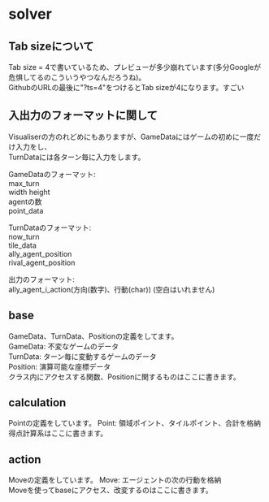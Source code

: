 # solver

## Tab sizeについて

Tab size = 4で書いているため、プレビューが多少崩れています(多分Googleが危惧してるのこういうやつなんだろうね)。  
GithubのURLの最後に"?ts=4"をつけるとTab sizeが4になります。すごい

## 入出力のフォーマットに関して

Visualiserの方のれどめにもありますが、GameDataにはゲームの初めに一度だけ入力をし、  
TurnDataには各ターン毎に入力をします。

GameDataのフォーマット:  
max_turn  
width height  
agentの数  
point_data

TurnDataのフォーマット:  
now_turn  
tile_data  
ally_agent_position  
rival_agent_position  

出力のフォーマット:  
ally_agent_i_action(方向(数字)、行動(char)) (空白はいれません)

## base

GameData、TurnData、Positionの定義をしてます。  
GameData: 不変なゲームのデータ  
TurnData: ターン毎に変動するゲームのデータ  
Position: 演算可能な座標データ  
クラス内にアクセスする関数、Positionに関するものはここに書きます。  

## calculation

Pointの定義をしています。
Point: 領域ポイント、タイルポイント、合計を格納  
得点計算系はここに書きます。  

## action

Moveの定義をしています。
Move: エージェントの次の行動を格納   
Moveを使ってbaseにアクセス、改変するのはここに書きます。  